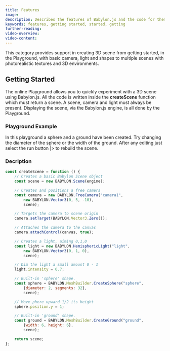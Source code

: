 ```yaml
---
title: Features
image: 
description: Describes the features of Babylon.js and the code for them
keywords: features, getting started, started, getting
further-reading:
video-overview:
video-content:
---
```


This category provides support in creating 3D scene from getting started, in the Playground, with basic camera, light and shapes to multiple scenes with photorealistic textures and 3D environments.

## Getting Started
The online Playground allows you to quickly experiment with a 3D scene using Babylon.js. All the code is written inside the **createScene** function which must return a scene. A scene, camera and light must always be present. Displaying the scene, via the Babylon.js engine, is all done by the Playground.   


### Playground Example
In this playground a sphere and a ground have been created. Try changing the diameter of the sphere or the width of the ground. After any editing just select the run button |\> to rebuild the scene.  

<Playground id="#WJXQP0" title="Basic Playground" description="CreateScene Playground Template." />  

### Decription

```javascript
const createScene = function () {
    // Creates a basic Babylon Scene object
    const scene = new BABYLON.Scene(engine);

    // Creates and positions a free camera
    const camera = new BABYLON.FreeCamera("camera1", 
        new BABYLON.Vector3(0, 5, -10), 
        scene);

    // Targets the camera to scene origin
    camera.setTarget(BABYLON.Vector3.Zero());

    // Attaches the camera to the canvas
    camera.attachControl(canvas, true);

    // Creates a light, aiming 0,1,0
    const light = new BABYLON.HemisphericLight("light", 
        new BABYLON.Vector3(0, 1, 0), 
        scene);

    // Dim the light a small amount 0 - 1
    light.intensity = 0.7;

    // Built-in 'sphere' shape.
    const sphere = BABYLON.MeshBuilder.CreateSphere("sphere", 
        {diameter: 2, segments: 32}, 
        scene);

    // Move phere upward 1/2 its height
    sphere.position.y = 1;

    // Built-in 'ground' shape.
    const ground = BABYLON.MeshBuilder.CreateGround("ground", 
        {width: 6, height: 6}, 
        scene);

    return scene;
};
```
